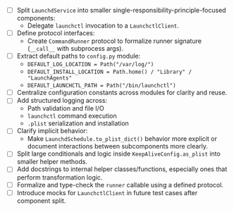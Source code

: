 * [ ] Split `LaunchdService` into smaller single-responsibility-principle-focused components:
  * Delegate `launchctl` invocation to a `LaunchctlClient`.
* [ ] Define protocol interfaces:
  * Create `CommandRunner` protocol to formalize runner signature (`__call__` with subprocess args).
* [ ] Extract default paths to `config.py` module:
  * `DEFAULT_LOG_LOCATION = Path("/var/log/")`
  * `DEFAULT_INSTALL_LOCATION = Path.home() / "Library" / "LaunchAgents"`
  * `DEFAULT_LAUNCHCTL_PATH = Path("/bin/launchctl")`
* [ ] Centralize configuration constants across modules for clarity and reuse.
* [ ] Add structured logging across:
  * Path validation and file I/O
  * `launchctl` command execution
  * `.plist` serialization and installation
* [ ] Clarify implicit behavior:
  * Make `LaunchdSchedule.to_plist_dict()` behavior more explicit or document interactions between subcomponents more clearly.
* [ ] Split large conditionals and logic inside `KeepAliveConfig.as_plist` into smaller helper methods.
* [ ] Add docstrings to internal helper classes/functions, especially ones that perform transformation logic.
* [ ] Formalize and type-check the `runner` callable using a defined protocol.
* [ ] Introduce mocks for `LaunchctlClient` in future test cases after component split.
